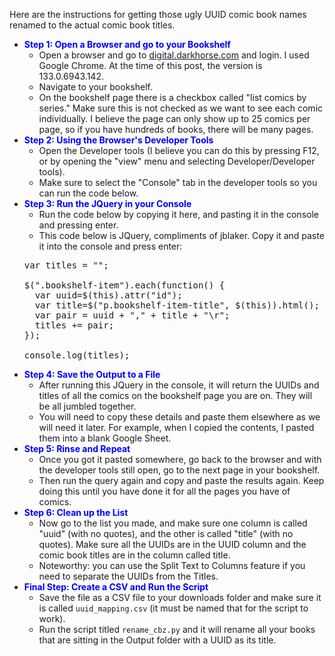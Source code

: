 Here are the instructions for getting those ugly UUID comic book names renamed to the actual comic book titles.

<ul>
  <li><span style="color: blue; font-weight: bold;">Step 1: Open a Browser and go to your Bookshelf</span>
    <ul>
      <li>Open a browser and go to <a href="https://digital.darkhorse.com" target="_blank">digital.darkhorse.com</a> and login. I used Google Chrome. At the time of this post, the version is 133.0.6943.142.</li>
      <li>Navigate to your bookshelf.</li>
      <li>On the bookshelf page there is a checkbox called "list comics by series." Make sure this is not checked as we want to see each comic individually. I believe the page can only show up to 25 comics per page, so if you have hundreds of books, there will be many pages.</li>
    </ul>
  </li>
  
  <li><span style="color: blue; font-weight: bold;">Step 2: Using the Browser's Developer Tools</span>
    <ul>
      <li>Open the Developer tools (I believe you can do this by pressing F12, or by opening the "view" menu and selecting Developer/Developer tools).</li>
      <li>Make sure to select the "Console" tab in the developer tools so you can run the code below.</li>
    </ul>
  </li>
  
  <li><span style="color: blue; font-weight: bold;">Step 3: Run the JQuery in your Console</span>
    <ul>
      <li>Run the code below by copying it here, and pasting it in the console and pressing enter.</li>
      <li>This code below is JQuery, compliments of jblaker. Copy it and paste it into the console and press enter:</li>
    </ul>
  </li>

<pre>
var titles = "";

$(".bookshelf-item").each(function() { 
  var uuid=$(this).attr("id");
  var title=$("p.bookshelf-item-title", $(this)).html();
  var pair = uuid + "," + title + "\r";
  titles += pair;
});

console.log(titles);
</pre>

  <li><span style="color: blue; font-weight: bold;">Step 4: Save the Output to a File</span>
    <ul>
      <li>After running this JQuery in the console, it will return the UUIDs and titles of all the comics on the bookshelf page you are on. They will be all jumbled together.</li>
      <li>You will need to copy these details and paste them elsewhere as we will need it later. For example, when I copied the contents, I pasted them into a blank Google Sheet.</li>
    </ul>
  </li>
  
  <li><span style="color: blue; font-weight: bold;">Step 5: Rinse and Repeat</span>
    <ul>
      <li>Once you got it pasted somewhere, go back to the browser and with the developer tools still open, go to the next page in your bookshelf.</li>
      <li>Then run the query again and copy and paste the results again. Keep doing this until you have done it for all the pages you have of comics.</li>
    </ul>
  </li>

  <li><span style="color: blue; font-weight: bold;">Step 6: Clean up the List</span>
    <ul>
      <li>Now go to the list you made, and make sure one column is called "uuid" (with no quotes), and the other is called "title" (with no quotes). Make sure all the UUIDs are in the UUID column and the comic book titles are in the column called title.</li>
      <li>Noteworthy: you can use the Split Text to Columns feature if you need to separate the UUIDs from the Titles.</li>
    </ul>
  </li>

  <li><span style="color: blue; font-weight: bold;">Final Step: Create a CSV and Run the Script</span>
    <ul>
      <li>Save the file as a CSV file to your downloads folder and make sure it is called <code>uuid_mapping.csv</code> (it must be named that for the script to work).</li>
      <li>Run the script titled <code>rename_cbz.py</code> and it will rename all your books that are sitting in the Output folder with a UUID as its title.</li>
    </ul>
  </li>
</ul>
